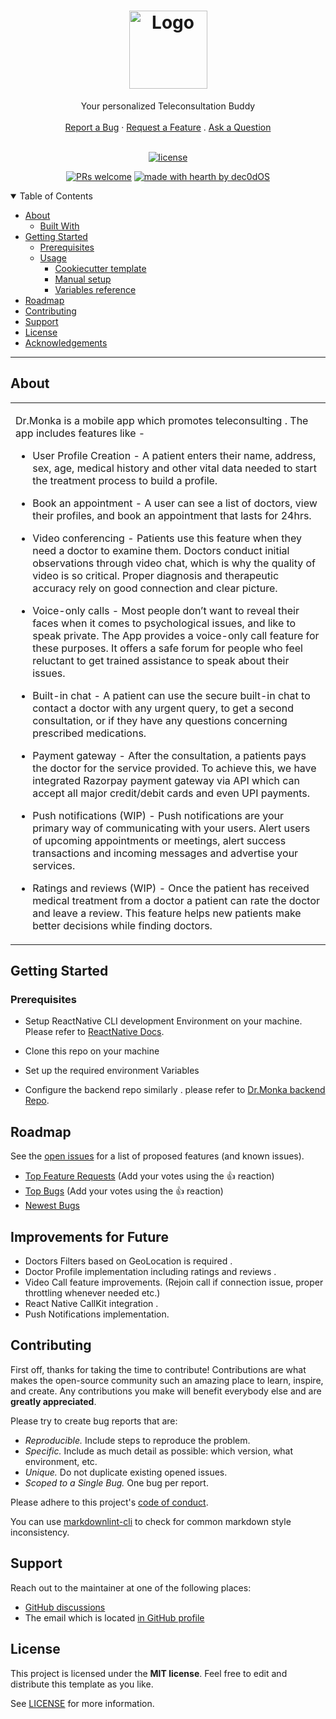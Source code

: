<h1 align="center">
  <a href="https://github.com/DevMonkas/DrMonka">
    <img src="{{cookiecutter.repo_slug}}/docs/images/logo.svg" alt="Logo" width="125" height="125">
  </a>
</h1>

<div align="center">
  Your personalized Teleconsultation Buddy 
  <br />
  <br />
  <a href="https://github.com/dec0dOS/amazing-github-template/issues/new?assignees=&labels=bug&template=01_BUG_REPORT.md&title=bug%3A+">Report a Bug</a>
  ·
  <a href="https://github.com/dec0dOS/amazing-github-template/issues/new?assignees=&labels=enhancement&template=02_FEATURE_REQUEST.md&title=feat%3A+">Request a Feature</a>
  .
  <a href="https://github.com/dec0dOS/amazing-github-template/discussions">Ask a Question</a>
</div>

<div align="center">
<br />

[![license](https://img.shields.io/github/license/dec0dOS/amazing-github-template.svg?style=flat-square)](LICENSE)

[![PRs welcome](https://img.shields.io/badge/PRs-welcome-ff69b4.svg?style=flat-square)](https://github.com/dec0dOS/amazing-github-template/issues?q=is%3Aissue+is%3Aopen+label%3A%22help+wanted%22)
[![made with hearth by dec0dOS](https://img.shields.io/badge/made%20with%20%E2%99%A5%20by-dec0dOS-ff1414.svg?style=flat-square)](https://github.com/dec0dOS)

</div>

<details open="open">
<summary>Table of Contents</summary>

- [About](#about)
  - [Built With](#built-with)
- [Getting Started](#getting-started)
  - [Prerequisites](#prerequisites)
  - [Usage](#usage)
    - [Cookiecutter template](#cookiecutter-template)
    - [Manual setup](#manual-setup)
    - [Variables reference](#variables-reference)
- [Roadmap](#roadmap)
- [Contributing](#contributing)
- [Support](#support)
- [License](#license)
- [Acknowledgements](#acknowledgements)

</details>

---

## About

<table>
<tr>
<td>

Dr.Monka is a mobile app which promotes teleconsulting . The app includes features like -

- User Profile Creation -
  A patient enters their name, address, sex, age, medical history and other vital data needed to start the treatment process to build a profile.

- Book an appointment -
  A user can see a list of doctors, view their profiles, and book an appointment that lasts for 24hrs.

- Video conferencing -
  Patients use this feature when they need a doctor to examine them. Doctors conduct initial observations through video chat, which is why the quality of video is so critical. Proper diagnosis and therapeutic accuracy rely on good connection and clear picture.

- Voice-only calls -
  Most people don’t want to reveal their faces when it comes to psychological issues, and like to speak private. The App provides a voice-only call feature for these purposes. It offers a safe forum for people who feel reluctant to get trained assistance to speak about their issues.

- Built-in chat -
  A patient can use the secure built-in chat to contact a doctor with any urgent query, to get a second consultation, or if they have any questions concerning prescribed medications.

- Payment gateway -
  After the consultation, a patients pays the doctor for the service provided. To achieve this, we have integrated Razorpay payment gateway via API which can accept all major credit/debit cards and even UPI payments.

- Push notifications (WIP) -
  Push notifications are your primary way of communicating with your users. Alert users of upcoming appointments or meetings, alert success transactions and incoming messages and advertise your services.

- Ratings and reviews (WIP) -
  Once the patient has received medical treatment from a doctor a patient can rate the doctor and leave a review. This feature helps new patients make better decisions while finding doctors.

</td>
</tr>
</table>

## Getting Started

### Prerequisites

- Setup ReactNative CLI development Environment on your machine. Please refer to [ReactNative Docs](https://reactnative.dev/docs/environment-setup).

- Clone this repo on your machine

- Set up the required environment Variables

- Configure the backend repo similarly . please refer to [Dr.Monka backend Repo](https://github.com/DevMonkas/MedApp-Backend).

## Roadmap

See the [open issues](https://github.com/dec0dOS/amazing-github-template/issues) for a list of proposed features (and known issues).

- [Top Feature Requests](https://github.com/dec0dOS/amazing-github-template/issues?q=label%3Aenhancement+is%3Aopen+sort%3Areactions-%2B1-desc) (Add your votes using the 👍 reaction)
- [Top Bugs](https://github.com/dec0dOS/amazing-github-template/issues?q=is%3Aissue+is%3Aopen+label%3Abug+sort%3Areactions-%2B1-desc) (Add your votes using the 👍 reaction)
- [Newest Bugs](https://github.com/dec0dOS/amazing-github-template/issues?q=is%3Aopen+is%3Aissue+label%3Abug)

## Improvements for Future

- Doctors Filters based on GeoLocation is required .
- Doctor Profile implementation including ratings and reviews .
- Video Call feature improvements. (Rejoin call if connection issue, proper throttling whenever needed etc.)
- React Native CallKit integration .
- Push Notifications implementation.

## Contributing

First off, thanks for taking the time to contribute! Contributions are what makes the open-source community such an amazing place to learn, inspire, and create. Any contributions you make will benefit everybody else and are **greatly appreciated**.

Please try to create bug reports that are:

- _Reproducible._ Include steps to reproduce the problem.
- _Specific._ Include as much detail as possible: which version, what environment, etc.
- _Unique._ Do not duplicate existing opened issues.
- _Scoped to a Single Bug._ One bug per report.

Please adhere to this project's [code of conduct](docs/CODE_OF_CONDUCT.md).

You can use [markdownlint-cli](https://github.com/igorshubovych/markdownlint-cli) to check for common markdown style inconsistency.

## Support

Reach out to the maintainer at one of the following places:

- [GitHub discussions](https://github.com/dec0dOS/amazing-github-template/discussions)
- The email which is located [in GitHub profile](https://github.com/dec0dOS)

## License

This project is licensed under the **MIT license**. Feel free to edit and distribute this template as you like.

See [LICENSE](LICENSE) for more information.
